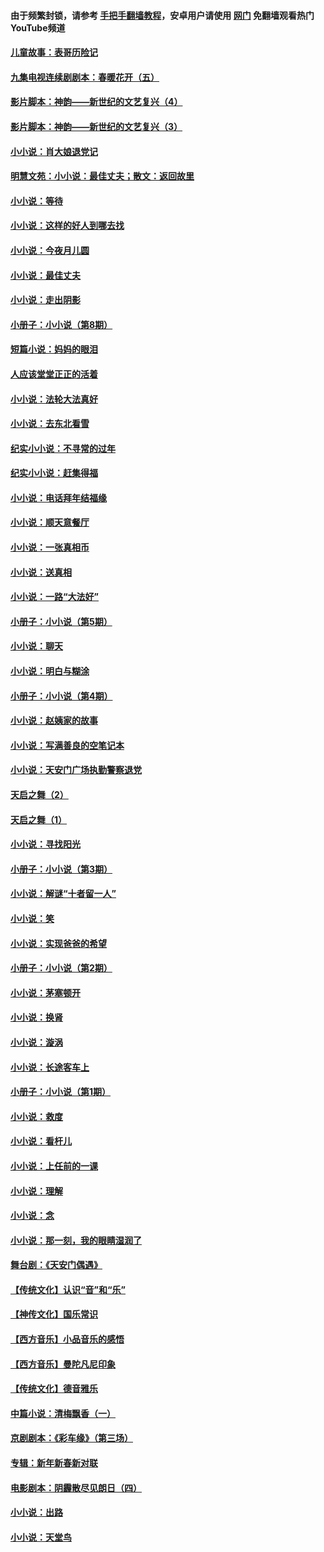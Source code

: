 #### 由于频繁封锁，请参考 [手把手翻墙教程](https://github.com/gfw-breaker/guides/wiki/)，安卓用户请使用 [网门](https://github.com/gfw-breaker/nogfw/blob/master/dl.md?t=05012300) 免翻墙观看热门YouTube频道 

#### [儿童故事：表哥历险记](../pages/328/383535.md?t=05012300) 

#### [九集电视连续剧剧本：春暖花开（五）](../pages/328/275919.md?t=05012300) 

#### [影片脚本：神韵——新世纪的文艺复兴（4）](../pages/328/266089.md?t=05012300) 

#### [影片脚本：神韵——新世纪的文艺复兴（3）](../pages/328/266087.md?t=05012300) 

#### [小小说：肖大娘退党记](../pages/328/239807.md?t=05012300) 

#### [明慧文苑：小小说：最佳丈夫；散文：返回故里](../pages/328/3439.md?t=05012300) 

#### [小小说：等待](../pages/328/223927.md?t=05012300) 

#### [小小说：这样的好人到哪去找](../pages/328/209396.md?t=05012300) 

#### [小小说：今夜月儿圆](../pages/328/193588.md?t=05012300) 

#### [小小说：最佳丈夫](../pages/328/190938.md?t=05012300) 

#### [小小说：走出阴影](../pages/328/190744.md?t=05012300) 

#### [小册子：小小说（第8期）](../pages/328/188202.md?t=05012300) 

#### [短篇小说：妈妈的眼泪](../pages/328/187712.md?t=05012300) 

#### [人应该堂堂正正的活着](../pages/328/182430.md?t=05012300) 

#### [小小说：法轮大法真好](../pages/328/174669.md?t=05012300) 

#### [小小说：去东北看雪](../pages/328/173882.md?t=05012300) 

#### [纪实小小说：不寻常的过年](../pages/328/173187.md?t=05012300) 

#### [纪实小小说：赶集得福](../pages/328/172652.md?t=05012300) 

#### [小小说：电话拜年结福缘](../pages/328/172533.md?t=05012300) 

#### [小小说：顺天意餐厅](../pages/328/170182.md?t=05012300) 

#### [小小说：一张真相币](../pages/328/169410.md?t=05012300) 

#### [小小说：送真相](../pages/328/166713.md?t=05012300) 

#### [小小说：一路“大法好”](../pages/328/162016.md?t=05012300) 

#### [小册子：小小说（第5期）](../pages/328/161131.md?t=05012300) 

#### [小小说：聊天](../pages/328/159640.md?t=05012300) 

#### [小小说：明白与糊涂](../pages/328/158101.md?t=05012300) 

#### [小册子：小小说（第4期）](../pages/328/158006.md?t=05012300) 

#### [小小说：赵姨家的故事](../pages/328/157843.md?t=05012300) 

#### [小小说：写满善良的空笔记本](../pages/328/157382.md?t=05012300) 

#### [小小说：天安门广场执勤警察退党](../pages/328/156982.md?t=05012300) 

#### [天启之舞（2）](../pages/328/153440.md?t=05012300) 

#### [天启之舞（1）](../pages/328/153439.md?t=05012300) 

#### [小小说：寻找阳光](../pages/328/153065.md?t=05012300) 

#### [小册子：小小说（第3期）](../pages/328/151715.md?t=05012300) 

#### [小小说：解谜“十者留一人”](../pages/328/148967.md?t=05012300) 

#### [小小说：笑](../pages/328/148905.md?t=05012300) 

#### [小小说：实现爸爸的希望](../pages/328/148096.md?t=05012300) 

#### [小册子：小小说（第2期）](../pages/328/147214.md?t=05012300) 

#### [小小说：茅塞顿开](../pages/328/147030.md?t=05012300) 

#### [小小说：换肾](../pages/328/146770.md?t=05012300) 

#### [小小说：漩涡](../pages/328/146683.md?t=05012300) 

#### [小小说：长途客车上](../pages/328/145076.md?t=05012300) 

#### [小册子：小小说（第1期）](../pages/328/143963.md?t=05012300) 

#### [小小说：救度](../pages/328/143927.md?t=05012300) 

#### [小小说：看杆儿](../pages/328/142137.md?t=05012300) 

#### [小小说：上任前的一课](../pages/328/140808.md?t=05012300) 

#### [小小说：理解](../pages/328/140476.md?t=05012300) 

#### [小小说：念](../pages/328/139513.md?t=05012300) 

#### [小小说：那一刻，我的眼睛湿润了](../pages/328/138476.md?t=05012300) 

#### [舞台剧：《天安门偶遇》](../pages/328/117155.md?t=05012300) 

#### [【传统文化】认识“音”和“乐”](../pages/328/108667.md?t=05012300) 

#### [【神传文化】国乐常识](../pages/328/104225.md?t=05012300) 

#### [【西方音乐】小品音乐的感悟](../pages/328/102924.md?t=05012300) 

#### [【西方音乐】曼陀凡尼印象](../pages/328/102922.md?t=05012300) 

#### [【传统文化】德音雅乐](../pages/328/102923.md?t=05012300) 

#### [中篇小说：清梅飘香（一）](../pages/328/101058.md?t=05012300) 

#### [京剧剧本：《彩车缘》（第三场）](../pages/328/96434.md?t=05012300) 

#### [专辑：新年新春新对联](../pages/328/94991.md?t=05012300) 

#### [电影剧本：阴霾散尽见朗日（四）](../pages/328/87081.md?t=05012300) 

#### [小小说：出路](../pages/328/84848.md?t=05012300) 

#### [小小说：天堂鸟](../pages/328/83084.md?t=05012300) 


